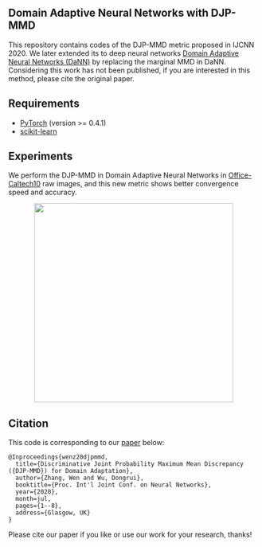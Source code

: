 ## Domain Adaptive Neural Networks with DJP-MMD

This repository contains codes of the DJP-MMD metric proposed in IJCNN 2020. We later extended its to deep neural networks [Domain Adaptive Neural Networks (DaNN)](https://link.springer.com/chapter/10.1007/978-3-319-13560-1_76) by replacing the marginal MMD in DaNN. Considering this work has not been published, if you are interested in this method, please cite the original paper.

## Requirements

- [PyTorch](https://pytorch.org/) (version >= 0.4.1)
- [scikit-learn](https://scikit-learn.org/stable/)

## Experiments

We perform the DJP-MMD in Domain Adaptive Neural Networks in [ Office-Caltech10](https://github.com/jindongwang/transferlearning/tree/master/data#office-caltech10) raw images, and this new metric shows better convergence speed and accuracy.

<div align="center">
    <img src="webcam_dslr_acc.jpg", width="400">
</div>

## Citation

This code is corresponding to our [paper](https://ieeexplore.ieee.org/document/9207365) below:

```
@Inproceedings{wenz20djpmmd,
  title={Discriminative Joint Probability Maximum Mean Discrepancy ({DJP-MMD}) for Domain Adaptation},
  author={Zhang, Wen and Wu, Dongrui},
  booktitle={Proc. Int'l Joint Conf. on Neural Networks},
  year={2020},
  month=jul,
  pages={1--8},
  address={Glasgow, UK}
}
```

Please cite our paper if you like or use our work for your research, thanks!

